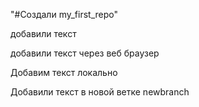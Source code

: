 "#Создали my_first_repo" 

добавили текст

добавили текст через веб браузер

Добавим текст локально


Добавили текст в новой ветке newbranch
